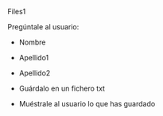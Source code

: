 Files1

Pregúntale al usuario:

- Nombre
- Apellido1
- Apellido2

- Guárdalo en un fichero txt

- Muéstrale al usuario lo que has guardado
